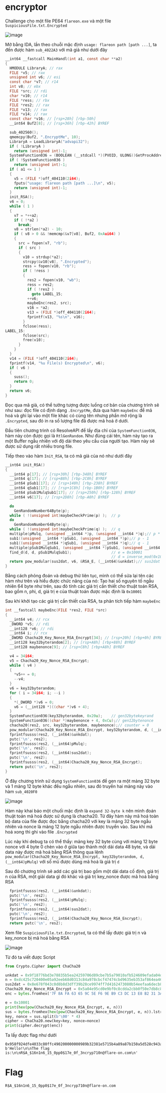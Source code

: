 # encryptor

Challenge cho một file PE64 ``flareon.exe`` và một file ``SuspiciousFile.txt.Encrypted``

![image](https://github.com/user-attachments/assets/38d9f9f5-55d2-4d19-adcf-9afd912f5640)

Mở bằng IDA, lần theo chuỗi mặc định ``usage: flareon path [path ...]``, ta đến được hàm ``sub_4022A3`` với mã giả như dưới đây

```C
__int64 __fastcall MainHandl(int a1, const char **a2)
{
  HMODULE LibraryA; // rax
  FILE *v5; // rax
  unsigned int v6; // esi
  const char *v7; // r14
  int v8; // ebx
  FILE *src; // rdi
  char *v10; // r14
  FILE *ress; // rbx
  FILE *res2; // rax
  FILE *v13; // rax
  FILE *v14; // rax
  const char *v16; // [rsp+28h] [rbp-50h]
  __int64 Buf2[8]; // [rsp+36h] [rbp-42h] BYREF

  sub_402560();
  qmemcpy(Buf2, ".EncryptMe", 10);
  LibraryA = LoadLibraryA("advapi32");
  if ( !LibraryA )
    return (unsigned int)-1;
  SystemFunction036 = (BOOLEAN (__stdcall *)(PVOID, ULONG))GetProcAddress(LibraryA, "SystemFunction036");
  if ( !SystemFunction036 )
    return (unsigned int)-1;
  if ( a1 <= 1 )
  {
    v5 = (FILE *)off_404110(2i64);
    fputs("usage: flareon path [path ...]\n", v5);
    return (unsigned int)-1;
  }
  init_RSA();
  v6 = 0;
  while ( 1 )
  {
    v7 = *++a2;
    if ( !*a2 )
      break;
    v8 = strlen(*a2) - 10;
    if ( v8 > 0 && !memcmp(&v7[v8], Buf2, 0xAui64) )
    {
      src = fopen(v7, "rb");
      if ( src )
      {
        v10 = strdup(*a2);
        strcpy(&v10[v8], ".Encrypted");
        ress = fopen(v10, "rb");
        if ( !ress )
        {
          res2 = fopen(v10, "wb");
          ress = res2;
          if ( !res2 )
            goto LABEL_15;
          ++v6;
          maybeEnc(res2, src);
          v16 = *a2;
          v13 = (FILE *)off_404110(2i64);
          fprintf(v13, "%s\n", v16);
        }
        fclose(ress);
LABEL_15:
        fclose(src);
        free(v10);
      }
    }
  }
  v14 = (FILE *)off_404110(2i64);
  fprintf(v14, "%u File(s) Encrypted\n", v6);
  if ( v6 )
  {
    suss();
    return 0;
  }
  return v6;
}
```

Đọc qua mã giả, có thể tưởng tượng được luồng cơ bản của chương trình sẽ như sau: đọc file có định dạng ``.EncryptMe``, đưa qua hàm ``maybeEnc`` để mã hoá và ghi lại vào một file khác có cùng tên nhưng phần mở rộng là ``.Encrypted``, sau đó in ra số lượng file đã được mã hoá ở dưới.

Đầu tiên chương trình có ResolveAPI để lấy địa chỉ của ``SystemFunction036``, hàm này còn được gọi là ``RtlGenRandom``. Như đúng cái tên, hàm này tạo ra một Buffer ngẫu nhiên với độ dài theo yêu cầu của người tạo. Hàm này sẽ được sử dụng rất nhiều trong file.

Tiếp theo vào hàm ``Init_RSA``, ta có mã giả của nó như dưới đây

```C
__int64 init_RSA()
{
  __int64 p[17]; // [rsp+30h] [rbp-348h] BYREF
  __int64 q[17]; // [rsp+B8h] [rbp-2C0h] BYREF
  __int64 pSub1[17]; // [rsp+140h] [rbp-238h] BYREF
  __int64 qSub1[17]; // [rsp+1C8h] [rbp-1B0h] BYREF
  __int64 pSub1MulqSub1[17]; // [rsp+250h] [rbp-128h] BYREF
  __int64 v6[17]; // [rsp+2D8h] [rbp-A0h] BYREF

  do
    GenRandomNumber64Byte(p);
  while ( !(unsigned int)maybeCheckPrime(p) );  // p
  do
    GenRandomNumber64Byte(q);
  while ( !(unsigned int)maybeCheckPrime(q) );  // q
  multiple(pMulq, (unsigned __int64 *)p, (unsigned __int64 *)q);// p * q
  sub1((unsigned __int64 *)pSub1, (unsigned __int64 *)p);// p - 1
  sub1((unsigned __int64 *)qSub1, (unsigned __int64 *)q);// q - 1
  multiple(pSub1MulqSub1, (unsigned __int64 *)pSub1, (unsigned __int64 *)qSub1);// phi = (p - 1) * (q - 1)
  find_d(d, d, pSub1MulqSub1);                  // e = 0x10001
                                                // d = inverse_mod(0x10001, phi)
  return pow_modular(sus2dat, v6, &RSA_E, (__int64)&unkdat);// sus2dat = pow(v6, e, unkdat)
}
```

Bằng cách phỏng đoán và debug thử liên tục, mình có thể sửa lại tên các hàm như trên và hiểu được chức năng của nó: Tạo hai số nguyên tố ngẫu nhiên 64 byte như trên, sau đó tính các giá trị cần thiết cho thuật toán RSA, bao gồm n, phi, d, giá trị e của thuật toán được mặc định là ``0x10001``

Sau khi khởi tạo các giá trị cần thiết của RSA, ta phân tích tiếp hàm ``maybeEnc``

```C
int __fastcall maybeEnc(FILE *res2, FILE *src)
{
  __int64 v4; // rcx
  _DWORD *v5; // rdi
  __int128 *v6; // rdi
  __int64 i; // rcx
  _DWORD Chacha20_Key_Nonce_RSA_Encrypt[34]; // [rsp+20h] [rbp+0h] BYREF
  __int128 key32byterandom[2]; // [rsp+A8h] [rbp+88h] BYREF
  __int128 maybenonce[9]; // [rsp+C8h] [rbp+A8h] BYREF

  v4 = 34i64;
  v5 = Chacha20_Key_Nonce_RSA_Encrypt;
  while ( v4 )
  {
    *v5++ = 0;
    --v4;
  }
  v6 = key32byterandom;
  for ( i = 34i64; i; --i )
  {
    *(_DWORD *)v6 = 0;
    v6 = (__int128 *)((char *)v6 + 4);
  }
  SystemFunction036(key32byterandom, 0x20u);    // gen32bytekeyrand
  SystemFunction036((char *)maybenonce + 4, 0xCu);// gen12bytenonce
  chacha20(res2, src, key32byterandom, maybenonce);// counter = 0
  pow_modular(Chacha20_Key_Nonce_RSA_Encrypt, key32byterandom, d, (__int64)pMulq);// v9 = pow(key_nonce, d, pMulq)
  fprintfsusss(res2, (__int64)&unkdat);
  putc('\n', res2);
  fprintfsusss(res2, (__int64)pMulq);
  putc('\n', res2);
  fprintfsusss(res2, (__int64)sus2dat);
  putc('\n', res2);
  fprintfsusss(res2, (__int64)Chacha20_Key_Nonce_RSA_Encrypt);
  return putc('\n', res2);
}
```

Ở đây chương trình sử dụng ``SystemFunction036`` để gen ra một mảng 32 byte và 1 mảng 12 byte khác đều ngẫu nhiên, sau đó truyền hai mảng này vào hàm ``sub_4020F0``

![image](https://github.com/user-attachments/assets/078ef61e-9380-49dc-b7c7-2dbbd217edcc)

Hàm này khai báo một chuối mặc định là ``expand 32-byte k`` nên mình đoán thuật toán mã hoá được sử dụng là chacha20. Từ đây hàm này mã hoá toàn bộ data của file được đọc bằng chacha20 với key là mảng 32 byte ngẫu nhiên và nonce là mảng 12 byte ngẫu nhiên được truyền vào. Sau khi mã hoá xong thì ghi vào file ``.Encrypted``

Lúc này khi debug ta có thể thấy: mảng key 32 byte cùng với mảng 12 byte nonce với 4 byte 0 chèn vào ở giữa tạo thành một dải data 48 byte, và dải data này được mã hoá bằng RSA thông qua lệnh ``pow_modular(Chacha20_Key_Nonce_RSA_Encrypt, key32byterandom, d, (__int64)pMulq)`` với số mũ được dùng mã hoá là giá trị ``d``

Sau đó chương trình sẽ add các giá trị bao gồm một dải data cố định, giá trị n của RSA, một giải data gì đó khác và giá trị  key_nonce được mã hoá bằng RSA

```C
  fprintfsusss(res2, (__int64)&unkdat);
  putc('\n', res2);
  fprintfsusss(res2, (__int64)pMulq);
  putc('\n', res2);
  fprintfsusss(res2, (__int64)sus2dat);
  putc('\n', res2);
  fprintfsusss(res2, (__int64)Chacha20_Key_Nonce_RSA_Encrypt);
  return putc('\n', res2);
```

Xem file ``SuspiciousFile.txt.Encrypted``, ta có thể lấy được giá trị n và key_nonce bị mã hoá bằng RSA

![image](https://github.com/user-attachments/assets/4b2318a8-6cf0-4e96-b675-9c1187e849c5)

Từ đó ta viết được Script

```python
from Crypto.Cipher import ChaCha20

unkdat = 0x9f18776bd3e78835b5ea24259706d89cbe7b5a79010afb524609efada04d0d71170a83c853525888c942e0dd1988251dfdb3cd85e95ce22a5712fb5e235dc5b6ffa3316b54166c55dd842101b1d77a41fdcc08a43019c218a8f8274e8164be2e857680c2b11554b8d593c2f13af2704e85847f80a1fc01b9906e22baba2f82a1
n = 0xdc425c720400e05a92eeb68d0313c84a978cbcf47474cbd9635eb353af864ea46221546a0f4d09aaa0885113e31db53b565c169c3606a241b569912a9bf95c91afbc04528431fdcee6044781fbc8629b06f99a11b99c05836e47638bbd07a232c658129aeb094ddaf4c3ad34563ee926a87123bc669f71eb6097e77c188b9bc9
sus2dat = 0x8e678f043c0d8b8d3dff39b28ce9974ff7d4162473080b54eefaa6decb8827717c6b24edfff7063375b6588acf8eca35c2033ef8ebe721436de6f2f66569b03df8c5861a68e57118c9f854b2e62ca9871f7207fafa96aceba11ffd37b6c4dbf95b256184983bad407c7973e84b23cd22579dd25bf4c1a03734d1a7b0dfdcfd44
Chacha20_Key_Nonce_RSA_Encrypt = 0x5a04e95cd0e9bf0c8cdda2cbb0f50e7db8c89af791b4e88fd657237c1be4e6599bc4c80fd81bdb007e43743020a245d5f87df1c23c4d129b659f90ece2a5c22df1b60273741bf3694dd809d2c485030afdc6268431b2287c597239a8e922eb31174efcae47ea47104bc901cea0abb2cc9ef974d974f135ab1f4899946428184c
enc = bytes.fromhex('7F 8A FA 63 65 9C 5E F6 9E B9 C3 DC 13 E8 B2 31 3A 8F E3 6D 94 86 34 21 46 2B 6F E8 AD 30 8D 2A 79 E8 EA 7B 66 09 D8 D0 58 02 3D 97 14 6B F2 AA 60 85 06 48 4D 97 0E 71 EA 82 06 35 BA 4B FC 51 8F 06 E4 AD 69 2B E6 25 5B')

e = 0x10001
print(hex(pow(Chacha20_Key_Nonce_RSA_Encrypt, e, n)))
sus = bytes.fromhex(hex(pow(Chacha20_Key_Nonce_RSA_Encrypt, e, n)).lstrip('0x'))[::-1]
key, nonce = sus.split(b'\00' * 4)
cipher = ChaCha20.new(key=key, nonce=nonce)
print(cipher.decrypt(enc))
```

Ta lấy được flag như dưới

```
0x958f924dfe4033c80ffc490200000000989b32381e5715b4a89a87b150a5d528c943a775e7a2240542fc392aa197b001
b'Hello!\n\nThe flag is:\n\nR$A_$16n1n6_15_0pp0$17e_0f_3ncryp710n@flare-on.com\n'
```

# Flag

``R$A_$16n1n6_15_0pp0$17e_0f_3ncryp710n@flare-on.com``
